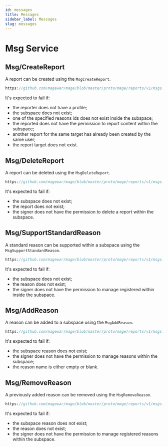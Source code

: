 ```yaml
---
id: messages
title: Messages
sidebar_label: Messages
slug: messages
---
```


# Msg Service

## Msg/CreateReport
A report can be created using the `MsgCreateReport`.

```js reference
https://github.com/magewar/mage/blob/master/proto/mage/reports/v1/msgs.proto#L33-L58
```

It's expected to fail if:
* the reporter does not have a profile;
* the subspace does not exist;
* one of the specified reasons ids does not exist inside the subspace;
* the reported does not have the permission to report content within the subspace;
* another report for the same target has already been created by the same user;
* the report target does not exist.

## Msg/DeleteReport
A report can be deleted using the `MsgDeleteReport`.

```js reference
https://github.com/magewar/mage/blob/master/proto/mage/reports/v1/msgs.proto#L76-L92
```

It's expected to fail if:
* the subspace does not exist;
* the report does not exist;
* the signer does not have the permission to delete a report within the subspace.

## Msg/SupportStandardReason
A standard reason can be supported within a subspace using the `MsgSupportStandardReason`.

```js reference
https://github.com/magewar/mage/blob/master/proto/mage/reports/v1/msgs.proto#L97-L114
```

It's expected to fail if:
* the subspace does not exist;
* the reason does not exist;
* the signer does not have the permission to manage registered within inside the subspace.

## Msg/AddReason
A reason can be added to a subspace using the `MsgAddReason`.

```js reference
https://github.com/magewar/mage/blob/master/proto/mage/reports/v1/msgs.proto#L126-L143
```

It's expected to fail if:
* the subspace reason does not exist;
* the signer does not have the permission to manage reasons within the subspace;
* the reason name is either empty or blank.

## Msg/RemoveReason
A previously added reason can be removed using the `MsgRemoveReason`.

```js reference
https://github.com/magewar/mage/blob/master/proto/mage/reports/v1/msgs.proto#L154-L171
```

It's expected to fail if:
* the subspace reason does not exist;
* the reason does not exist;
* the signer does not have the permission to manage registered reasons within the subspace.